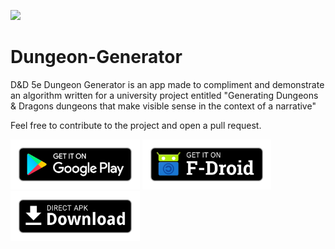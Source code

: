 [<img src="art/app-icon.png">]()

# Dungeon-Generator

D&D 5e Dungeon Generator is an app made to compliment and demonstrate an algorithm written for a university project entitled "Generating Dungeons & Dragons dungeons that make visible sense in the context of a narrative"

Feel free to contribute to the project and open a pull request.

[<img src="art/google-play-icon.png"
      alt="Download from Google Play"
      height="80">](https://play.google.com/store/apps/details?id=com.joeshuff.dddungeongenerator) [<img src="art/f-droid-download.png"
      alt="Download from F-Droid"
      height="80">]() [<img src="art/direct-apk-download.png"
      alt="Direct download"
      height="80">]()
